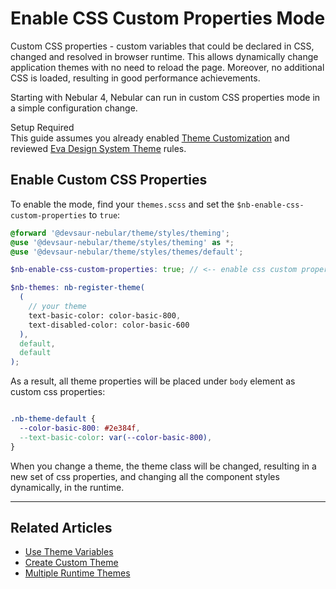 # Enable CSS Custom Properties Mode

Custom CSS properties - custom variables that could be declared in CSS, changed and resolved in browser runtime.
This allows dynamically change application themes with no need to reload the page. Moreover, no additional CSS is loaded, resulting in good performance achievements.

Starting with Nebular 4, Nebular can run in custom CSS properties mode in a simple configuration change.

<div class="note note-info section-end">
  <div class="note-title">Setup Required</div>
  <div class="note-body">
    This guide assumes you already enabled <a href="docs/design-system/enable-customizable-theme">Theme Customization</a> 
    and reviewed <a href="docs/design-system/design-system-theme">Eva Design System Theme</a> rules.
  </div>
</div>

## Enable Custom CSS Properties

To enable the mode, find your `themes.scss` and set the `$nb-enable-css-custom-properties` to `true`:

```scss
@forward '@devsaur-nebular/theme/styles/theming';
@use '@devsaur-nebular/theme/styles/theming' as *;
@use '@devsaur-nebular/theme/styles/themes/default';

$nb-enable-css-custom-properties: true; // <-- enable css custom properties

$nb-themes: nb-register-theme(
  (
    // your theme
    text-basic-color: color-basic-800,
    text-disabled-color: color-basic-600
  ),
  default,
  default
);
```

As a result, all theme properties will be placed under `body` element as custom css properties:

```css

.nb-theme-default {
  --color-basic-800: #2e384f,
  --text-basic-color: var(--color-basic-800),
}

```

When you change a theme, the theme class will be changed, resulting in a new set of css properties, and changing all the component styles dynamically, in the runtime.

<hr>

## Related Articles

- [Use Theme Variables](docs/design-system/use-theme-variables)
- [Create Custom Theme](docs/design-system/create-custom-theme)
- [Multiple Runtime Themes](docs/design-system/enable-multiple-runtime-themes)
